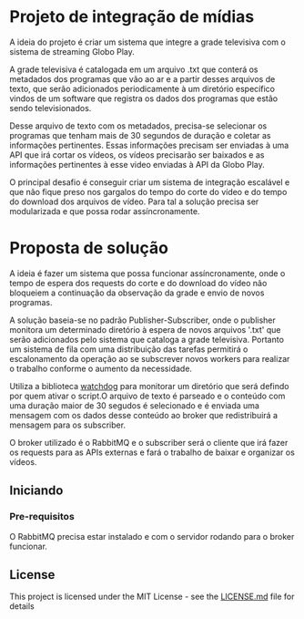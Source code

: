 # Projeto de integração de mídias

A ideia do projeto é criar um sistema que integre a grade televisiva com o sistema de streaming Globo Play. 

A grade televisiva é catalogada em um arquivo .txt que conterá os metadados dos programas que vão ao ar e a partir desses arquivos de texto, que serão adicionados periodicamente à um diretório específico vindos de um software que registra os dados dos programas que estão sendo televisionados. 

Desse arquivo de texto com os metadados, precisa-se selecionar os programas que tenham mais de 30 segundos de duração e coletar as informações pertinentes. Essas informações precisam ser enviadas à uma API que irá cortar os vídeos, os vídeos precisarão ser baixados e as informações pertinentes à esse video enviadas à API da Globo Play.

O principal desafio é conseguir criar um sistema de integração escalável e que não fique preso nos gargalos do tempo do corte do vídeo e do tempo do download dos arquivos de vídeo. Para tal a solução precisa ser modularizada e que possa rodar assíncronamente.

# Proposta de solução

A ideia é fazer um sistema que possa funcionar assíncronamente, onde o tempo de espera dos requests do corte e do download do vídeo não bloqueiem a continuação da observação da grade e envio de novos programas.

A solução baseia-se no padrão Publisher-Subscriber, onde o publisher monitora um determinado diretório à espera de novos arquivos '.txt' que serão adicionados pelo sistema que cataloga a grade televisiva. Portanto um sistema de fila com uma distribuição das tarefas permitirá o escalonamento da operação ao se subscrever novos workers para realizar o trabalho conforme o aumento da necessidade.

Utiliza a biblioteca [watchdog]('https://github.com/gorakhargosh/watchdog') para monitorar um diretório que será defindo por quem ativar o script.O  arquivo de texto é parseado e o conteúdo com uma duração maior de 30 segudos é selecionado e é enviada uma mensagem com os dados desse conteúdo ao broker que redistribuirá a mensagem para os subscriber.

O broker utilizado é o RabbitMQ e o subscriber será o cliente que irá fazer os requests para as APIs externas e fará o trabalho de baixar e organizar os vídeos.


## Iniciando


### Pre-requisitos

O RabbitMQ precisa estar instalado e com o servidor rodando para o broker funcionar.

## License


This project is licensed under the MIT License - see the [LICENSE.md](LICENSE.md) file for details
